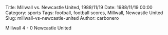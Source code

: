 Title: Millwall vs. Newcastle United, 1988/11/19
Date: 1988/11/19 00:00
Category: sports
Tags: football, football scores, Millwall, Newcastle United
Slug: millwall-vs-newcastle-united
Author: carbonero


Millwall 4 - 0 Newcastle United

